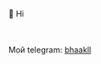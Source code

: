 👋 Hi


<br/>
<br>Мой telegram: <a href="http://t.me/bhaakll" rel="nofollow">bhaakll</a> </p>
<!---
bhaakl/bhaakl is a ✨ special ✨ repository because its `README.md` (this file) appears on your GitHub profile.
You can click the Preview link to take a look at your changes.
--->
